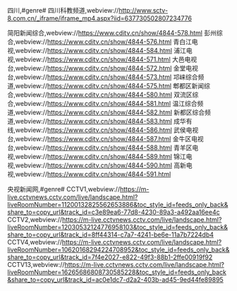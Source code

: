 四川,#genre#
       四川科教频道,webview://http://www.sctv-8.com.cn/_iframe/iframe_mp4.aspx?iid=637730502807234776

  简阳新闻综合,webview://https://www.cditv.cn/show/4844-578.html
  彭州综合,webview://https://www.cditv.cn/show/4844-576.html
  青白江电视,webview://https://www.cditv.cn/show/4844-584.html
  浦江电视,webview://https://www.cditv.cn/show/4844-571.html
大邑电视台,webview://https://www.cditv.cn/show/4844-572.html
金堂电视台,webview://https://www.cditv.cn/show/4844-573.html
邛崃综合频道,webview://https://www.cditv.cn/show/4844-575.html
郫都区新闻综合,webview://https://www.cditv.cn/show/4844-580.html
双流区综合,webview://https://www.cditv.cn/show/4844-581.html
温江综合频道,webview://https://www.cditv.cn/show/4844-582.html
新都区综合频道,webview://https://www.cditv.cn/show/4844-583.html
成华有线,webview://https://www.cditv.cn/show/4844-586.html
武侯电视台,webview://https://www.cditv.cn/show/4844-587.html
金牛区电视台,webview://https://www.cditv.cn/show/4844-588.html
青羊区电视,webview://https://www.cditv.cn/show/4844-589.html
锦江电视,webview://https://www.cditv.cn/show/4844-590.html
高新电视,webview://https://www.cditv.cn/show/4844-591.html


央视新闻网,#genre#
CCTV1,webview://https://m-live.cctvnews.cctv.com/live/landscape.html?liveRoomNumber=11200132825562653886&toc_style_id=feeds_only_back&share_to=copy_url&track_id=c3e89ea6-77d8-4230-89a3-a492aa16ee4c
CCTV2,webview://https://m-live.cctvnews.cctv.com/live/landscape.html?liveRoomNumber=12030532124776958103&toc_style_id=feeds_only_back&share_to=copy_url&track_id=8ff44314-c7a7-4241-be6e-11a7b7224db4
CCTV4,webview://https://m-live.cctvnews.cctv.com/live/landscape.html?liveRoomNumber=10620168294224708952&toc_style_id=feeds_only_back&share_to=copy_url&track_id=7f4e2027-e822-49f3-88b1-2ffe00919f92
CCTV13,webview://https://m-live.cctvnews.cctv.com/live/landscape.html?liveRoomNumber=16265686808730585228&toc_style_id=feeds_only_back&share_to=copy_url&track_id=ac0e1dc7-d2a2-403b-ad45-9ed44fe89895
